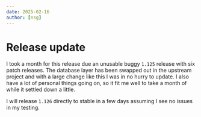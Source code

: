 ```yaml
---
date: 2025-02-16
author: [nsg]
---
```


# Release update

I took a month for this release due an unusable buggy `1.125` release with six patch releases. The database layer has been swapped out in the upstream project and with a large change like this I was in no hurry to update. I also have a lot of personal things going on, so it fit me well to take a month of while it settled down a little.

I will release `1.126` directly to stable in a few days assuming I see no issues in my testing.
